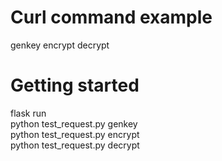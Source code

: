# Curl command example
genkey
encrypt
decrypt


# Getting started
flask run  
python test_request.py genkey  
python test_request.py encrypt  
python test_request.py decrypt  

